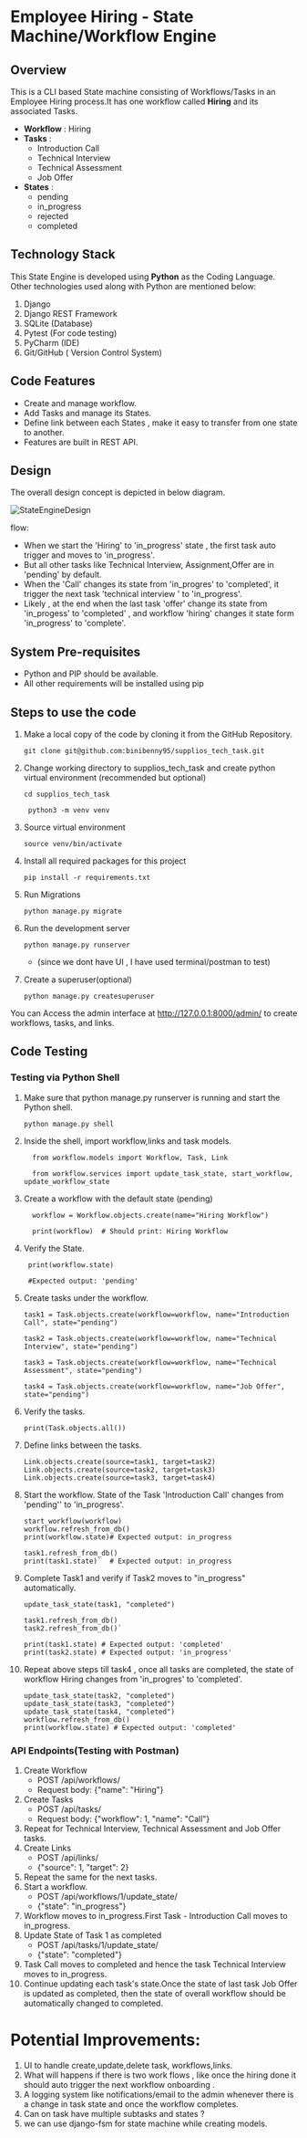 # Employee Hiring - State Machine/Workflow Engine

## Overview
This is a CLI based State machine consisting of Workflows/Tasks in an Employee Hiring process.It has one workflow called **Hiring** and its associated Tasks.

- **Workflow** : Hiring
- **Tasks** :
  - Introduction Call
  - Technical Interview
  - Technical Assessment
  - Job Offer
- **States** :
  - pending
  - in_progress
  - rejected
  - completed

## Technology Stack

This State Engine is developed using **Python** as the Coding Language. Other technologies used along with Python are mentioned below:

1. Django
2. Django REST Framework
3. SQLite (Database)
4. Pytest (For code testing)
5. PyCharm (IDE)
6. Git/GitHub ( Version Control System)

## Code Features

- Create and manage workflow.
- Add Tasks and manage its States.
- Define link between each States , make it easy to transfer from one state to another.
- Features are built in REST API.

## Design

The overall design concept is depicted in below diagram.

![StateEngineDesign](design/StateEngine_Design.jpg)

flow:
   
   - When we start the 'Hiring' to 'in_progress' state , the first task auto trigger and moves to 'in_progress'.
   - But all other tasks like Technical Interview, Assignment,Offer are in 'pending' by default.
   - When the 'Call' changes its state from 'in_progres' to 'completed', it trigger the next task 'technical interview ' to 'in_progress'.
   - Likely , at the end when the last task  'offer' change its state from 'in_progess' to 'completed' , and workflow 'hiring'
     changes it state form 'in_progress' to 'complete'.


## System Pre-requisites

- Python and PIP should be available.
- All other requirements will be installed using pip

## Steps to use the code

1. Make a local copy of the code by cloning it from the GitHub Repository.

    `git clone git@github.com:binibenny95/supplios_tech_task.git`
2. Change working directory to supplios_tech_task and create python virtual environment (recommended but optional)

    `cd supplios_tech_task`

   ` python3 -m venv venv`
3. Source virtual environment 

    `source venv/bin/activate`
4. Install all required packages for this project

   `pip install -r requirements.txt`
5. Run Migrations

    `python manage.py migrate`
6. Run the development server

    `python manage.py runserver`

   - (since we dont have UI , I have used terminal/postman to test)
7. Create a superuser(optional)

   `python manage.py createsuperuser`
   
 You  can Access the admin interface at http://127.0.0.1:8000/admin/ 
 to create workflows, tasks, and links.

## Code Testing

### Testing via Python Shell

1. Make sure that python manage.py runserver is running and start the Python shell.

       python manage.py shell
2. Inside the shell, import workflow,links and task models.

         from workflow.models import Workflow, Task, Link
   
         from workflow.services import update_task_state, start_workflow, update_workflow_state
3. Create a workflow with the default state (pending)
   
         workflow = Workflow.objects.create(name="Hiring Workflow")

         print(workflow)  # Should print: Hiring Workflow
4.  Verify the State.

         print(workflow.state)

         #Expected output: 'pending'
5. Create tasks under the workflow.
                              
       task1 = Task.objects.create(workflow=workflow, name="Introduction Call", state="pending")
       
       task2 = Task.objects.create(workflow=workflow, name="Technical Interview", state="pending")
       
       task3 = Task.objects.create(workflow=workflow, name="Technical Assessment", state="pending")
       
       task4 = Task.objects.create(workflow=workflow, name="Job Offer", state="pending")
6. Verify the tasks.

       print(Task.objects.all())
7.  Define links between the tasks.

        Link.objects.create(source=task1, target=task2)
        Link.objects.create(source=task2, target=task3)
        Link.objects.create(source=task3, target=task4)
8. Start the workflow. State of the Task 'Introduction Call' changes from 'pending'' to 'in_progress'.

       start_workflow(workflow)
       workflow.refresh_from_db()
       print(workflow.state)# Expected output: in_progress

       task1.refresh_from_db()
       print(task1.state)`  # Expected output: in_progress
9. Complete Task1 and verify if Task2 moves to "in_progress" automatically.

       update_task_state(task1, "completed")
    
       task1.refresh_from_db()
       task2.refresh_from_db()`

       print(task1.state) # Expected output: 'completed'
       print(task2.state) # Expected output: 'in_progress'
10. Repeat above steps till task4 , once all tasks are completed, the state of workflow Hiring changes from 'in_progres' to 'completed'.
    
        update_task_state(task2, "completed")
        update_task_state(task3, "completed")
        update_task_state(task4, "completed")
        workflow.refresh_from_db()
        print(workflow.state) # Expected output: 'completed'

### API Endpoints(Testing with Postman)

1. Create Workflow
   - POST /api/workflows/
   - Request body: {"name": "Hiring"}
2. Create Tasks
   - POST /api/tasks/
   - Request body: {"workflow": 1, "name": "Call"}
3. Repeat for Technical Interview, Technical Assessment and Job Offer tasks.
4. Create Links
   - POST /api/links/
   - {"source": 1, "target": 2}
5. Repeat the same for the next tasks.
6. Start a workflow.
   - POST /api/workflows/1/update_state/
   - {"state": "in_progress"} 
7. Workflow moves to in_progress.First Task - Introduction Call moves to in_progress.
8. Update State of Task 1 as completed 
   - POST /api/tasks/1/update_state/
   - {"state": "completed"}
9. Task Call moves to completed and hence the task Technical Interview moves to in_progress.
10. Continue updating each task's state.Once the state of last task Job Offer is updated as completed, then the state of overall workflow should be automatically changed to completed.

# Potential Improvements:

1. UI to handle create,update,delete task, workflows,links.
2. What will happens if there is two work flows , like once the hiring done it should auto trigger the next workflow onboarding .
3. A logging system like notifications/email to the admin whenever there is a change in task state and once the workflow completes.
4. Can on task have multiple subtasks and states ?
5. we can use django-fsm for state machine while creating models.






 

